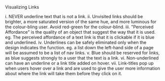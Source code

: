 Visualizing Links

i. NEVER underline text that is not a link.
ii. Unvisited links should be brighter, a more saturated version of the same hue, and more luminous for the colour-bling user.  Avoid red-green for the colour-blind.
iii.  "Perceived Affordance" is the quality of an object that suggest the way that it is used. eg.  The perceived affordance of a text link is that it is clickable if it is blue and underlined.
iv. Underlines can be safely eliminated only when the design indicates the function.  eg. a list down the left-hand side of a page will be assumed to be a list of nav links.
v. Blue should be reserved for links, as blue suggests strongly to a user that the text is a link.
vi. Non-underlined can have an underline or a link title added on hover.
vii. Link-titles pop up when users hover over a link and are used to give the user more information about where the link will take them before they click on it.